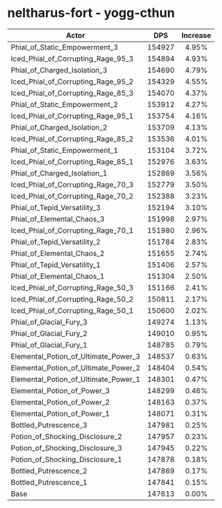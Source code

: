 # neltharus-fort - yogg-cthun
| Actor | DPS | Increase |
|---|:---:|:---:|
|Phial_of_Static_Empowerment_3|154927|4.95%|
|Iced_Phial_of_Corrupting_Rage_95_3|154894|4.93%|
|Phial_of_Charged_Isolation_3|154690|4.79%|
|Iced_Phial_of_Corrupting_Rage_95_2|154329|4.55%|
|Iced_Phial_of_Corrupting_Rage_85_3|154070|4.37%|
|Phial_of_Static_Empowerment_2|153912|4.27%|
|Iced_Phial_of_Corrupting_Rage_95_1|153754|4.16%|
|Phial_of_Charged_Isolation_2|153709|4.13%|
|Iced_Phial_of_Corrupting_Rage_85_2|153536|4.01%|
|Phial_of_Static_Empowerment_1|153104|3.72%|
|Iced_Phial_of_Corrupting_Rage_85_1|152976|3.63%|
|Phial_of_Charged_Isolation_1|152869|3.56%|
|Iced_Phial_of_Corrupting_Rage_70_3|152779|3.50%|
|Iced_Phial_of_Corrupting_Rage_70_2|152388|3.23%|
|Phial_of_Tepid_Versatility_3|152194|3.10%|
|Phial_of_Elemental_Chaos_3|151998|2.97%|
|Iced_Phial_of_Corrupting_Rage_70_1|151980|2.96%|
|Phial_of_Tepid_Versatility_2|151784|2.83%|
|Phial_of_Elemental_Chaos_2|151655|2.74%|
|Phial_of_Tepid_Versatility_1|151406|2.57%|
|Phial_of_Elemental_Chaos_1|151304|2.50%|
|Iced_Phial_of_Corrupting_Rage_50_3|151166|2.41%|
|Iced_Phial_of_Corrupting_Rage_50_2|150811|2.17%|
|Iced_Phial_of_Corrupting_Rage_50_1|150600|2.02%|
|Phial_of_Glacial_Fury_3|149274|1.13%|
|Phial_of_Glacial_Fury_2|149010|0.95%|
|Phial_of_Glacial_Fury_1|148785|0.79%|
|Elemental_Potion_of_Ultimate_Power_3|148537|0.63%|
|Elemental_Potion_of_Ultimate_Power_2|148404|0.54%|
|Elemental_Potion_of_Ultimate_Power_1|148301|0.47%|
|Elemental_Potion_of_Power_3|148299|0.46%|
|Elemental_Potion_of_Power_2|148163|0.37%|
|Elemental_Potion_of_Power_1|148071|0.31%|
|Bottled_Putrescence_3|147981|0.25%|
|Potion_of_Shocking_Disclosure_2|147957|0.23%|
|Potion_of_Shocking_Disclosure_3|147945|0.22%|
|Potion_of_Shocking_Disclosure_1|147878|0.18%|
|Bottled_Putrescence_2|147869|0.17%|
|Bottled_Putrescence_1|147841|0.15%|
|Base|147613|0.00%|
